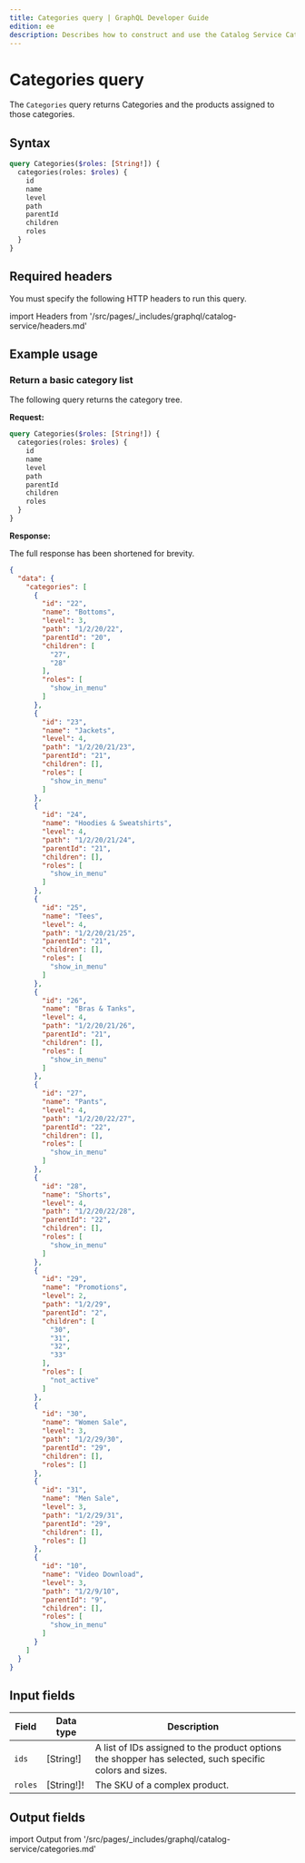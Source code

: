 ```yaml
---
title: Categories query | GraphQL Developer Guide
edition: ee
description: Describes how to construct and use the Catalog Service Categories query.
---
```


# Categories query

The `Categories` query returns Categories and the products assigned to those categories.

## Syntax

```graphql
query Categories($roles: [String!]) {
  categories(roles: $roles) {
    id
    name
    level
    path
    parentId
    children
    roles
  }
}
```

## Required headers

You must specify the following HTTP headers to run this query.

import Headers from '/src/pages/_includes/graphql/catalog-service/headers.md'

<Headers />

## Example usage

### Return a basic category list

The following query returns the category tree.

**Request:**

```graphql
query Categories($roles: [String!]) {
  categories(roles: $roles) {
    id
    name
    level
    path
    parentId
    children
    roles
  }
}
```

**Response:**

The full response has been shortened for brevity.

```json
{
  "data": {
    "categories": [
      {
        "id": "22",
        "name": "Bottoms",
        "level": 3,
        "path": "1/2/20/22",
        "parentId": "20",
        "children": [
          "27",
          "28"
        ],
        "roles": [
          "show_in_menu"
        ]
      },
      {
        "id": "23",
        "name": "Jackets",
        "level": 4,
        "path": "1/2/20/21/23",
        "parentId": "21",
        "children": [],
        "roles": [
          "show_in_menu"
        ]
      },
      {
        "id": "24",
        "name": "Hoodies & Sweatshirts",
        "level": 4,
        "path": "1/2/20/21/24",
        "parentId": "21",
        "children": [],
        "roles": [
          "show_in_menu"
        ]
      },
      {
        "id": "25",
        "name": "Tees",
        "level": 4,
        "path": "1/2/20/21/25",
        "parentId": "21",
        "children": [],
        "roles": [
          "show_in_menu"
        ]
      },
      {
        "id": "26",
        "name": "Bras & Tanks",
        "level": 4,
        "path": "1/2/20/21/26",
        "parentId": "21",
        "children": [],
        "roles": [
          "show_in_menu"
        ]
      },
      {
        "id": "27",
        "name": "Pants",
        "level": 4,
        "path": "1/2/20/22/27",
        "parentId": "22",
        "children": [],
        "roles": [
          "show_in_menu"
        ]
      },
      {
        "id": "28",
        "name": "Shorts",
        "level": 4,
        "path": "1/2/20/22/28",
        "parentId": "22",
        "children": [],
        "roles": [
          "show_in_menu"
        ]
      },
      {
        "id": "29",
        "name": "Promotions",
        "level": 2,
        "path": "1/2/29",
        "parentId": "2",
        "children": [
          "30",
          "31",
          "32",
          "33"
        ],
        "roles": [
          "not_active"
        ]
      },
      {
        "id": "30",
        "name": "Women Sale",
        "level": 3,
        "path": "1/2/29/30",
        "parentId": "29",
        "children": [],
        "roles": []
      },
      {
        "id": "31",
        "name": "Men Sale",
        "level": 3,
        "path": "1/2/29/31",
        "parentId": "29",
        "children": [],
        "roles": []
      },
      {
        "id": "10",
        "name": "Video Download",
        "level": 3,
        "path": "1/2/9/10",
        "parentId": "9",
        "children": [],
        "roles": [
          "show_in_menu"
        ]
      }
    ]
  }
}
```

## Input fields

Field | Data type | Description
--- | --- | ---
`ids` | [String!] | A list of IDs assigned to the product options the shopper has selected, such specific colors and sizes.
`roles` | [String!]! |  The SKU of a complex product.

## Output fields

import Output from '/src/pages/_includes/graphql/catalog-service/categories.md'

<Output />

